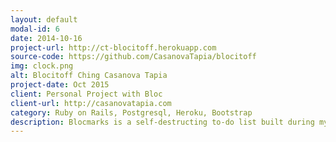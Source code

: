 ```yaml
---
layout: default
modal-id: 6
date: 2014-10-16
project-url: http://ct-blocitoff.herokuapp.com
source-code: https://github.com/CasanovaTapia/blocitoff
img: clock.png
alt: Blocitoff Ching Casanova Tapia
project-date: Oct 2015
client: Personal Project with Bloc
client-url: http://casanovatapia.com
category: Ruby on Rails, Postgresql, Heroku, Bootstrap
description: Blocmarks is a self-destructing to-do list built during my Full-Stack Apprenticeship with Bloc. List items are automatically deleted after 7 days. This was my very first Rails application.
---
```


